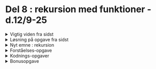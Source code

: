 # Del 8 : rekursion med funktioner - d.12/9-25





[//]: # (-----------------------------------------------------------------------------------------------------------------------------)
[//]: # (--------------------------------------------VIGTIG VIDEN FRA SIDST-----------------------------------------------------------)
[//]: # (-----------------------------------------------------------------------------------------------------------------------------)

<details class="blue">
  <summary>Vigtig viden fra sidst</summary>

- hvad er en funktion ;-) ??

En funktion er en genbrugelig blok af kode, der udfører en bestemt opgave.

Den kan tage input (parametre), fx tal eller tekst.

Den kan give output (returnere noget).

Den gør koden mere overskuelig og nem at bruge flere gange.


- funktion scope

scope betyder hvor i koden en variable er tilgængelig for funktionen. 

Der findes en global scope og en lokal scope. 

            function myFunction() {
                let x = 10; // x har lokal scope
                console.log(x); // virker fint her
                    }

                console.log(x); // FEJL! x findes ikke her


Global variable oprettes udenfor funktionen. 

            let y = 5; // global variabel

                function test() {
                 let z = 10; // lokal variabel
                console.log(y); // virker, globale kan tilgås inde i funktion
                console.log(z); // virker
                    }

                        console.log(y); // virker
                        console.log(z); // FEJL! z findes kun inde i funktionen

Hvorfor er scope vigtig ?

Undgår at variabler overskriver hinanden.

Holder koden organiseret og overskuelig.

Gør det muligt at lave genbrugelige funktioner, uden at påvirke resten af koden

</details>



[//]: # (-----------------------------------------------------------------------------------------------------------------------------)
[//]: # (--------------------------------------------------OPGAVE FRA SIDST-----------------------------------------------------------)
[//]: # (-----------------------------------------------------------------------------------------------------------------------------)

<details class="blue">
  <summary>Løsning på opgave fra sidst</summary>

       let circleX = 200;
       let circleY = 200;
       let circleSize = 100;

        let circleColor;
        let clickCount = 0;

        function setup() {
      createCanvas(400, 400);
      circleColor = color(255, 0, 0); // start red
  
  
      }

    function draw() {
    background(220);
    ellipse(circleX, circleY, circleSize)
    fill(circleColor);
  
      }


    // parameter name is clickCount now
      function changeCircleColor() {
      if (clickCount % 2 == 0) {
      return color(255, 0, 0); // red
      } else {
      return color(0, 0, 255); // blue
      }
    }

    function mousePressed() {
      let d = dist(mouseX, mouseY, 200, 200);
      if (d < 40) {
      clickCount = clickCount + 1;
      circleColor = changeCircleColor(clickCount);
    }
   }


</details>

[//]: # (-----------------------------------------------------------------------------------------------------------------------------)
[//]: # (--------------------------------------------------NYT EMNE REKURSION---------------------------------------------------------)
[//]: # (-----------------------------------------------------------------------------------------------------------------------------)

<details class="green">
  <summary>Nyt emne : rekursion</summary>

En rekursiv funktion er en funktion, der kalder sig selv.
Man skal altid have to ting:

1. Base case → hvornår stopper vi?
2. Recursive step → funktionen kalder sig selv med et "mindre" problem.

Live kodenings-eksempel: tælle ned fra et tal til 0

</details>

[//]: # (-----------------------------------------------------------------------------------------------------------------------------)
[//]: # (--------------------------------------------------    OPGAVER       ---------------------------------------------------------)
[//]: # (-----------------------------------------------------------------------------------------------------------------------------)


<details class="blue">
  <summary>Forståelses-opgave</summary>

se nedenstående programkode:

```
function setup() {
  rekursiv(5);
}

function rekursiv(i) {
  if (i > 0) { 
    i = rekursiv(i - 1); 
  }
  print(i);
  return i;
}
```


***Skriv, eventuelt sammen med en makker alt hvad programmet gør trin for trin når funktionen begynder at kalde sig selv, forsæt nedenstående:***

---

setup kaldes (1. gang)</br>
rekursiv() kaldes med i = 5.

---

rekursiv kaldes (1. gang, i = 5)</br>
Linje 7: if (5 > 0) → sandt. </br>
Linje 8: i = rekursiv(4) → kalder funktionen igen.</br>
Dette kald er ikke færdigt endnu (venter på svar fra næste rekursive kald).

---

rekursiv kaldes (2. gang, i = 4)</br>
Linje 7:....

----

</details>




<details class="blue">
  <summary>Kodnings-opgaver</summary>
    
Lav følgende rekursive funktioner:

1. Lav en funktion der tager argumentet n, og retunerer summen af tallene fra 1 til n
2. Lav en funktioner der tager argumentet n, og retunerer fakultet af n 
3. Lav en funktioner der tager argumentet n, og retunerer nummer- fibonnaci - tal ([https://da.wikipedia.org/wiki/Fibonacci-tal](https://da.wikipedia.org/wiki/Fibonacci-tal))
4. Lav en funktion, der tager en ord "str" som argumnent og retunerer true hvis ordet er et palindrom ([https://da.wikipedia.org/wiki/Palindrom](https://da.wikipedia.org/wiki/Palindrom))

</details>

<details class="blue">
  <summary>Bonusopgave</summary>

Lav følgende træ vha en rekursivfunktion der ser således ud: 

```
// Rekursiv metode til at tegne en gren
// x,y = startkoordinater, l = længde, v = vinkel ift. lodret
function tegnGren(x, y, l, v) {
//
//tegner venstre gren rekusivt
//tegner højre gren rekusivt
//
}
```
![tree1](/dag7/biTree.png)

Indbyg mulighed for at brugeren kan ændre vinklen mens programmet kører.

![tree1](/dag7/biTree2.png)


</details>

